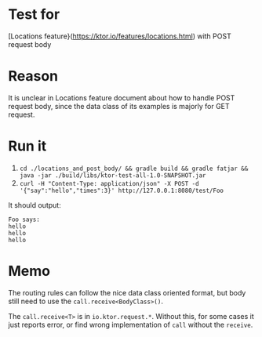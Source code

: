 # Test for

[Locations feature}(https://ktor.io/features/locations.html) with POST request body

# Reason

It is unclear in Locations feature document about how to handle POST request body,
since the data class of its examples is majorly for GET request.

# Run it

1. `cd ./locations_and_post_body/ && gradle build && gradle fatjar && java -jar ./build/libs/ktor-test-all-1.0-SNAPSHOT.jar`
2. `curl -H "Content-Type: application/json" -X POST -d '{"say":"hello","times":3}' http://127.0.0.1:8080/test/Foo`

It should output:

```
Foo says:
hello
hello
hello
```
# Memo

The routing rules can follow the nice data class oriented format, but body still need to use the `call.receive<BodyClass>()`.

The `call.receive<T>` is in `io.ktor.request.*`. Without this, for some cases it just reports error, or find wrong
implementation of `call` without the `receive`. 
